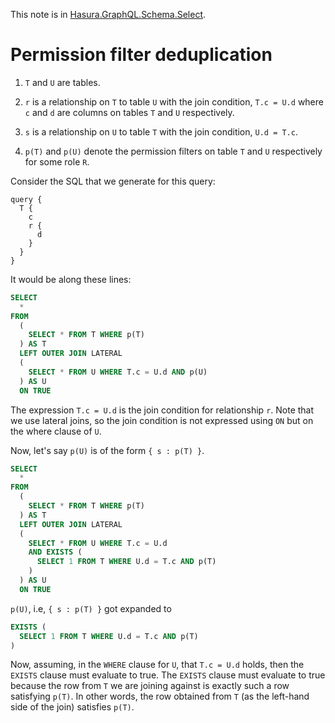 This note is in [Hasura.GraphQL.Schema.Select](https://github.com/hasura/graphql-engine/blob/master/server/src-lib/Hasura/GraphQL/Schema/Select.hs#L1301).

# Permission filter deduplication

1. `T` and `U` are tables.

1. `r` is a relationship on `T` to table `U` with the join condition, `T.c =
   U.d` where `c` and `d` are columns on tables `T` and `U` respectively.

1. `s` is a relationship on `U` to table `T` with the join condition, `U.d =
   T.c`.

1. `p(T)` and `p(U)` denote the permission filters on table `T` and `U`
   respectively for some role `R`.

Consider the SQL that we generate for this query:

```
query {
  T {
    c
    r {
      d
    }
  }
}
```

It would be along these lines:

```sql
SELECT
  *
FROM
  (
    SELECT * FROM T WHERE p(T)
  ) AS T
  LEFT OUTER JOIN LATERAL
  (
    SELECT * FROM U WHERE T.c = U.d AND p(U)
  ) AS U
  ON TRUE
```

The expression `T.c = U.d` is the join condition for relationship `r`. Note
that we use lateral joins, so the join condition is not expressed using `ON`
but on the where clause of `U`.

Now, let's say `p(U)` is of the form `{ s : p(T) }`.

```sql
SELECT
  *
FROM
  (
    SELECT * FROM T WHERE p(T)
  ) AS T
  LEFT OUTER JOIN LATERAL
  (
    SELECT * FROM U WHERE T.c = U.d
    AND EXISTS (
      SELECT 1 FROM T WHERE U.d = T.c AND p(T)
    )
  ) AS U
  ON TRUE
```

`p(U)`, i.e, `{ s : p(T) }` got expanded to

```sql
EXISTS (
  SELECT 1 FROM T WHERE U.d = T.c AND p(T)
)
```

Now, assuming, in the `WHERE` clause for `U`, that `T.c = U.d` holds, then the
`EXISTS` clause must evaluate to true. The `EXISTS` clause must evaluate to true
because the row from `T` we are joining against is exactly such a row satisfying
`p(T)`. In other words, the row obtained from `T` (as the left-hand side of the
join) satisfies `p(T)`.

